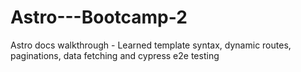 # Astro---Bootcamp-2
Astro docs walkthrough - Learned template syntax, dynamic routes, paginations, data fetching and cypress e2e testing
